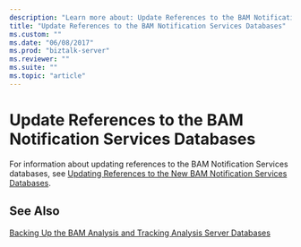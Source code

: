 ```yaml
---
description: "Learn more about: Update References to the BAM Notification Services Databases"
title: "Update References to the BAM Notification Services Databases"
ms.custom: ""
ms.date: "06/08/2017"
ms.prod: "biztalk-server"
ms.reviewer: ""
ms.suite: ""
ms.topic: "article"
---
```

# Update References to the BAM Notification Services Databases
For information about updating references to the BAM Notification Services databases, see [Updating References to the New BAM Notification Services Databases](../technical-guides/how-to-move-the-bam-notification-services-databases1.md#BKMK_NotiUpdate).  
  
## See Also  
 [Backing Up the BAM Analysis and Tracking Analysis Server Databases](../technical-guides/backing-up-the-bam-analysis-and-tracking-analysis-server-databases.md)
